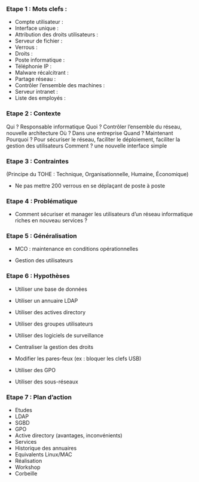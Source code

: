 ### Etape 1 : Mots clefs :

- Compte utilisateur :
- Interface unique :
- Attribution des droits utilisateurs :
- Serveur de fichier :
- Verrous :
- Droits :
- Poste informatique :
- Téléphonie IP :
- Malware récalcitrant :
- Partage réseau :
- Contrôler l’ensemble des machines :
- Serveur intranet :
- Liste des employés :

### Etape 2 : Contexte

Qui ? Responsable informatique
Quoi ? Contrôler l’ensemble du réseau, nouvelle architecture
Où ? Dans une entreprise
Quand ? Maintenant
Pourquoi ? Pour sécuriser le réseau, faciliter le déploiement, faciliter la gestion des utilisateurs
Comment ? une nouvelle interface simple

### Etape 3 : Contraintes

(Principe du TOHE : Technique, Organisationnelle, Humaine, Économique)

- Ne pas mettre 200 verrous en se déplaçant de poste à poste

### Etape 4 : Problématique

- Comment sécuriser et manager les utilisateurs d’un réseau informatique riches en nouveau services ?

### Etape 5 : Généralisation

- MCO : maintenance en conditions opérationnelles

- Gestion des utilisateurs

### Etape 6 : Hypothèses

- Utiliser une base de données

- Utiliser un annuaire LDAP

- Utiliser des actives directory

- Utiliser des groupes utilisateurs

- Utiliser des logiciels de surveillance

- Centraliser la gestion des droits

- Modifier les pares-feux (ex : bloquer les clefs USB)

- Utiliser des GPO

- Utiliser des sous-réseaux

### Etape 7 : Plan d’action

- Etudes
- LDAP
- SGBD
- GPO
- Active directory (avantages, inconvénients)
- Services
- Historique des annuaires
- Equivalents Linux/MAC
-  Réalisation
- Workshop
- Corbeille

